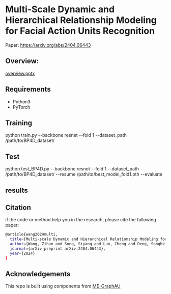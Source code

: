 # Multi-Scale Dynamic and Hierarchical Relationship Modeling for Facial Action Units Recognition


Paper: https://arxiv.org/abs/2404.06443

## Overview:
[overview.pptx](https://github.com/user-attachments/files/15531902/overview.pptx)


## Requirements
- Python3
- PyTorch

## Training
python train.py --backbone resnet --fold 1 --dataset_path /path/to/BP4D_dataset/ 

## Test
python test_BP4D.py --backbone resnet --fold 1 --dataset_path /path/to/BP4D_dataset/ --resume /path/to/best_model_fold1.pth --evaluate

## results

## Citation
if the code or method help you in the research, please cite the following paper:
```bash
@article{wang2024multi,
  title={Multi-scale Dynamic and Hierarchical Relationship Modeling for Facial Action Units Recognition},
  author={Wang, Zihan and Song, Siyang and Luo, Cheng and Deng, Songhe and Xie, Weicheng and Shen, Linlin},
  journal={arXiv preprint arXiv:2404.06443},
  year={2024}
}
```
## Acknowledgements
This repo is built using components from  [ME-GraphAU](https://github.com/CVI-SZU/ME-GraphAU)

